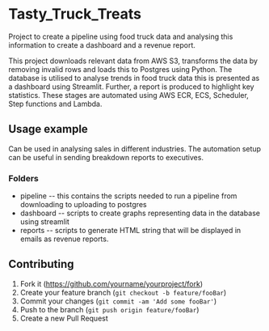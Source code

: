 # Tasty_Truck_Treats
Project to create a pipeline using food truck data and analysing this information to create a dashboard and a revenue report.

This project downloads relevant data from AWS S3, transforms the data by removing invalid rows and loads this to Postgres using Python. The database is utilised to analyse trends in food truck data this is presented as a dashboard using Streamlit. Further, a report is produced to highlight key statistics. These stages are automated using AWS ECR, ECS, Scheduler, Step functions and Lambda. 

## Usage example

Can be used in analysing sales in different industries. The automation setup can be useful in sending breakdown reports to executives.

### Folders

- pipeline -- this contains the scripts needed to run a pipeline from downloading to uploading to postgres
- dashboard -- scripts to create graphs representing data in the database using streamlit
- reports -- scripts to generate HTML string that will be displayed in emails as revenue reports. 

## Contributing

1. Fork it (<https://github.com/yourname/yourproject/fork>)
2. Create your feature branch (`git checkout -b feature/fooBar`)
3. Commit your changes (`git commit -am 'Add some fooBar'`)
4. Push to the branch (`git push origin feature/fooBar`)
5. Create a new Pull Request
